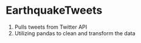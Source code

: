 # EarthquakeTweets

1. Pulls tweets from Twitter API 
2. Utilizing pandas to clean and transform the data
